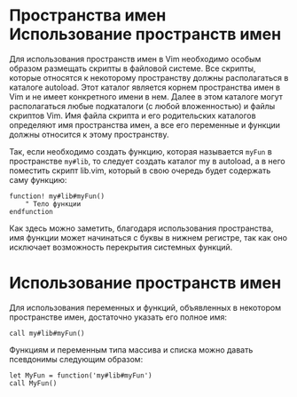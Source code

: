 Пространства имен
Использование пространств имен
==============================

Для использования пространств имен в Vim необходимо особым образом размещать скрипты в файловой системе. Все скрипты, которые относятся к некоторому пространству должны располагаться в каталоге autoload. Этот каталог является корнем пространства имен в Vim и не имеет конкретного имени в нем. Далее в этом каталоге могут располагаться любые подкаталоги (с любой вложенностью) и файлы скриптов Vim. Имя файла скрипта и его родительских каталогов определяют имя пространства имен, а все его переменные и функции должны относится к этому пространству.

Так, если необходимо создать функцию, которая называется `myFun` в пространстве `my#lib`, то следует создать каталог my в autoload, а в него поместить скрипт lib.vim, который в свою очередь будет содержать саму функцию:

    function! my#lib#myFun()
        " Тело функции
    endfunction

Как здесь можно заметить, благодаря использования пространства, имя функции может начинаться с буквы в нижнем регистре, так как оно исключает возможность перекрытия системных функций.

Использование пространств имен
==============================

Для использования переменных и функций, объявленных в некотором пространстве имен, достаточно указать его полное имя:

    call my#lib#myFun()

Функциям и переменным типа массива и списка можно давать псевдонимы следующим образом:

    let MyFun = function('my#lib#myFun')
    call MyFun()
